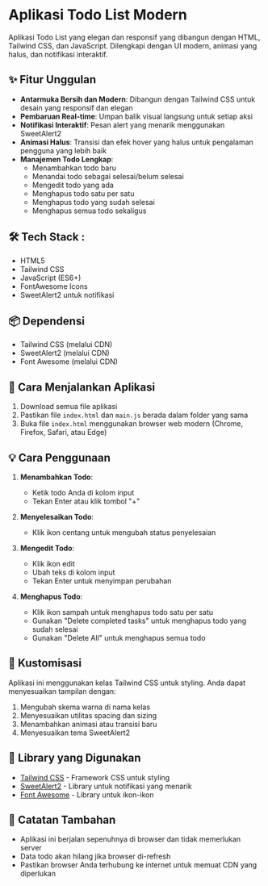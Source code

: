 # Aplikasi Todo List Modern

Aplikasi Todo List yang elegan dan responsif yang dibangun dengan HTML, Tailwind CSS, dan JavaScript. Dilengkapi dengan UI modern, animasi yang halus, dan notifikasi interaktif.



## ✨ Fitur Unggulan

- **Antarmuka Bersih dan Modern**: Dibangun dengan Tailwind CSS untuk desain yang responsif dan elegan
- **Pembaruan Real-time**: Umpan balik visual langsung untuk setiap aksi
- **Notifikasi Interaktif**: Pesan alert yang menarik menggunakan SweetAlert2
- **Animasi Halus**: Transisi dan efek hover yang halus untuk pengalaman pengguna yang lebih baik
- **Manajemen Todo Lengkap**:
  - Menambahkan todo baru
  - Menandai todo sebagai selesai/belum selesai
  - Mengedit todo yang ada
  - Menghapus todo satu per satu
  - Menghapus todo yang sudah selesai
  - Menghapus semua todo sekaligus

## 🛠️ Tech Stack :

- HTML5
- Tailwind CSS
- JavaScript (ES6+)
- FontAwesome Icons
- SweetAlert2 untuk notifikasi

## 📦 Dependensi

- Tailwind CSS (melalui CDN)
- SweetAlert2 (melalui CDN)
- Font Awesome (melalui CDN)

## 🔧 Cara Menjalankan Aplikasi

1. Download semua file aplikasi
2. Pastikan file `index.html` dan `main.js` berada dalam folder yang sama
3. Buka file `index.html` menggunakan browser web modern (Chrome, Firefox, Safari, atau Edge)

## 💡 Cara Penggunaan

1. **Menambahkan Todo**:
   - Ketik todo Anda di kolom input
   - Tekan Enter atau klik tombol "+"

2. **Menyelesaikan Todo**:
   - Klik ikon centang untuk mengubah status penyelesaian

3. **Mengedit Todo**:
   - Klik ikon edit
   - Ubah teks di kolom input
   - Tekan Enter untuk menyimpan perubahan

4. **Menghapus Todo**:
   - Klik ikon sampah untuk menghapus todo satu per satu
   - Gunakan "Delete completed tasks" untuk menghapus todo yang sudah selesai
   - Gunakan "Delete All" untuk menghapus semua todo

## 🎨 Kustomisasi

Aplikasi ini menggunakan kelas Tailwind CSS untuk styling. Anda dapat menyesuaikan tampilan dengan:

1. Mengubah skema warna di nama kelas
2. Menyesuaikan utilitas spacing dan sizing
3. Menambahkan animasi atau transisi baru
4. Menyesuaikan tema SweetAlert2

## 👏 Library yang Digunakan

- [Tailwind CSS](https://tailwindcss.com/) - Framework CSS untuk styling
- [SweetAlert2](https://sweetalert2.github.io/) - Library untuk notifikasi yang menarik
- [Font Awesome](https://fontawesome.com/) - Library untuk ikon-ikon

## 📝 Catatan Tambahan

- Aplikasi ini berjalan sepenuhnya di browser dan tidak memerlukan server
- Data todo akan hilang jika browser di-refresh
- Pastikan browser Anda terhubung ke internet untuk memuat CDN yang diperlukan
